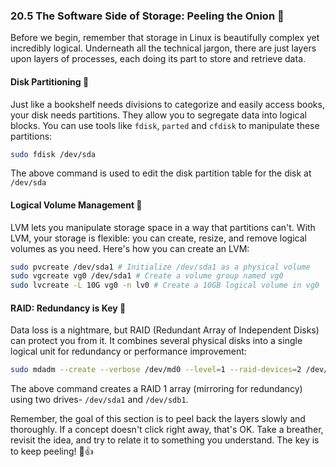 ### 20.5 The Software Side of Storage: Peeling the Onion 🧅
Before we begin, remember that storage in Linux is beautifully complex yet incredibly logical. Underneath all the technical jargon, there are just layers upon layers of processes, each doing its part to store and retrieve data. 

#### Disk Partitioning 📀

Just like a bookshelf needs divisions to categorize and easily access books, your disk needs partitions. They allow you to segregate data into logical blocks. You can use tools like `fdisk`, `parted` and `cfdisk` to manipulate these partitions:

```bash
sudo fdisk /dev/sda
```

The above command is used to edit the disk partition table for the disk at `/dev/sda`

#### Logical Volume Management 🧠

LVM lets you manipulate storage space in a way that partitions can't. With LVM, your storage is flexible: you can create, resize, and remove logical volumes as you need. Here's how you can create an LVM:

```bash
sudo pvcreate /dev/sda1 # Initialize /dev/sda1 as a physical volume
sudo vgcreate vg0 /dev/sda1 # Create a volume group named vg0
sudo lvcreate -L 10G vg0 -n lv0 # Create a 10GB logical volume in vg0
```

#### RAID: Redundancy is Key 🔑

Data loss is a nightmare, but RAID (Redundant Array of Independent Disks) can protect you from it. It combines several physical disks into a single logical unit for redundancy or performance improvement:

```bash
sudo mdadm --create --verbose /dev/md0 --level=1 --raid-devices=2 /dev/sda1 /dev/sdb1
```

The above command creates a RAID 1 array (mirroring for redundancy) using two drives- `/dev/sda1` and `/dev/sdb1`.

Remember, the goal of this section is to peel back the layers slowly and thoroughly. If a concept doesn't click right away, that's OK. Take a breather, revisit the idea, and try to relate it to something you understand. The key is to keep peeling! 🧅👍